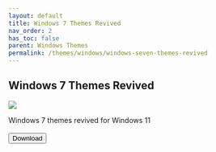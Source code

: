 ```yaml
---
layout: default
title: Windows 7 Themes Revived
nav_order: 2
has_toc: false
parent: Windows Themes
permalink: /themes/windows/windows-seven-themes-revived
---
```


<div class="card">
    <div class="container">
        <h2 class="text-delta">Windows 7 Themes Revived</h2>
        <img src="https://images-wixmp-ed30a86b8c4ca887773594c2.wixmp.com/i/836bd001-fc1e-41ac-8fce-917bee5d1f0e/dino2ml-ee84d62e-9ad3-4dbe-a5f3-62c414afec6e.png/v1/fill/w_1200,h_557,q_80,strp/windows_7_themes_revived_by_og_nimbi_dino2ml-fullview.jpg" class="squared-corners">
        <p class="text-delta">Windows 7 themes revived for Windows 11<br /><br />
        <a href="https://www.deviantart.com/og-nimbi/art/Windows-7-Themes-Revived-1128145485" target="_blank">
            <button type="button" name="button" class="btn">Download</button></a></p>
    </div>
</div>
